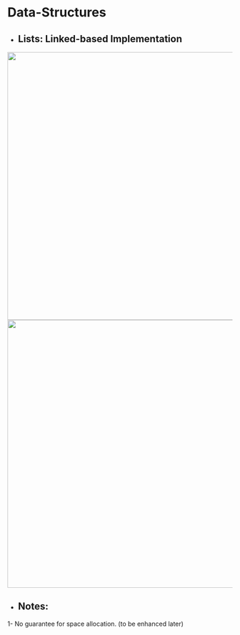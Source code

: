 # Data-Structures  <br>
* ## Lists: Linked-based Implementation
<div>
  <img src="https://github.com/AhmDawody/Data-Structures/assets/107086104/2932d01b-5826-4b8b-af9f-74d5c46fdca8" width="600">
  <img src="https://github.com/AhmDawody/Data-Structures/assets/107086104/65245451-d7ac-4b78-8546-56319e6b8a12" width="600">
</div>

* ## Notes:
1- No guarantee for space allocation. (to be enhanced later)

